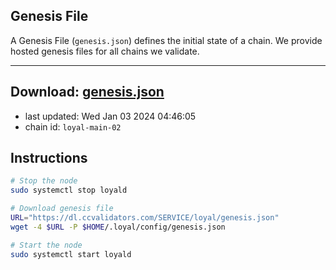 ## Genesis File
A Genesis File (`genesis.json`) defines the initial state of a chain. We provide hosted genesis files for all chains we validate.

---
**Download: [genesis.json](https://dl.ccvalidators.com/SERVICE/loyal/genesis.json)**
---

- last updated: Wed Jan 03 2024 04:46:05
- chain id: `loyal-main-02`

## Instructions
```sh
# Stop the node
sudo systemctl stop loyald

# Download genesis file
URL="https://dl.ccvalidators.com/SERVICE/loyal/genesis.json"
wget -4 $URL -P $HOME/.loyal/config/genesis.json

# Start the node
sudo systemctl start loyald
```
